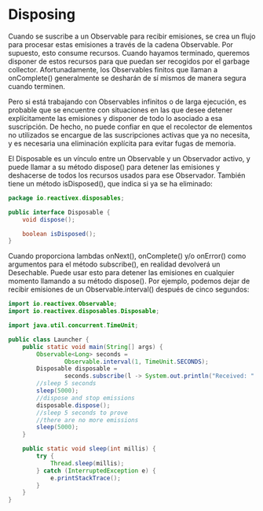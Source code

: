 # Disposing

Cuando se suscribe a un Observable para recibir emisiones, se crea un flujo para procesar estas emisiones
a través de la cadena Observable.
Por supuesto, esto consume recursos.
Cuando hayamos terminado, queremos disponer de estos recursos para que puedan ser recogidos por el garbage collector.
Afortunadamente, los Observables finitos que llaman a onComplete() generalmente se desharán de sí mismos
de manera segura cuando terminen.

Pero si está trabajando con Observables infinitos o de larga ejecución, es probable que se encuentre
con situaciones en las que desee detener explícitamente las emisiones y disponer de todo lo asociado a esa suscripción.
De hecho, no puede confiar en que el recolector de elementos no utilizados se encargue de las suscripciones activas
que ya no necesita, y es necesaria una eliminación explícita para evitar fugas de memoria.

El Disposable es un vínculo entre un Observable y un Observador activo, y puede llamar a su método dispose()
para detener las emisiones y deshacerse de todos los recursos usados para ese Observador.
También tiene un método isDisposed(), que indica si ya se ha eliminado:

````java
package io.reactivex.disposables;

public interface Disposable {
    void dispose();

    boolean isDisposed();
}

````

Cuando proporciona lambdas onNext(), onComplete() y/o onError() como argumentos para el método subscribe(),
en realidad devolverá un Desechable. Puede usar esto para detener las emisiones en cualquier momento llamando
a su método dispose().
Por ejemplo, podemos dejar de recibir emisiones de un Observable.interval() después de cinco segundos:

````java
import io.reactivex.Observable;
import io.reactivex.disposables.Disposable;

import java.util.concurrent.TimeUnit;

public class Launcher {
    public static void main(String[] args) {
        Observable<Long> seconds =
                Observable.interval(1, TimeUnit.SECONDS);
        Disposable disposable =
                seconds.subscribe(l -> System.out.println("Received: " + l));
        //sleep 5 seconds
        sleep(5000);
        //dispose and stop emissions
        disposable.dispose();
        //sleep 5 seconds to prove
        //there are no more emissions
        sleep(5000);
    }

    public static void sleep(int millis) {
        try {
            Thread.sleep(millis);
        } catch (InterruptedException e) {
            e.printStackTrace();
        }
    }
}

````